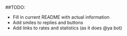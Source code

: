 ##TODO:
- Fill in current README with actual information 
- Add smiles to replies and buttons
- Add links to rates and statistics (as it does @ya bot)